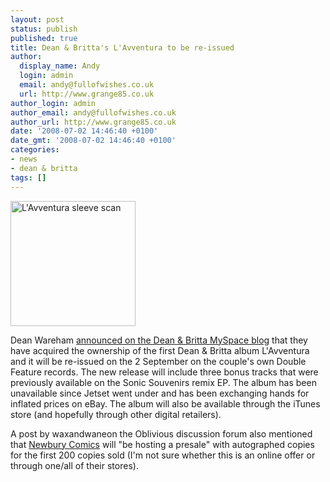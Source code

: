 ```yaml
---
layout: post
status: publish
published: true
title: Dean & Britta's L'Avventura to be re-issued
author:
  display_name: Andy
  login: admin
  email: andy@fullofwishes.co.uk
  url: http://www.grange85.co.uk
author_login: admin
author_email: andy@fullofwishes.co.uk
author_url: http://www.grange85.co.uk
date: '2008-07-02 14:46:40 +0100'
date_gmt: '2008-07-02 14:46:40 +0100'
categories:
- news
- dean & britta
tags: []
---
```

<div class="imagebox-a"><img src="https://media.fullofwishes.co.uk/07-dean_and_britta/sleeves/dab_lavventura.jpg" width="200" height="200" alt="L'Avventura sleeve scan"/></div>
<p>Dean Wareham <a href="http://blog.myspace.com/index.cfm?fuseaction=blog.view&friendID=23842982&blogID=410954468">announced on the Dean & Britta MySpace blog</a> that they have acquired the ownership of the first Dean & Britta album L'Avventura and it will be re-issued on the 2 September on the couple's own Double Feature records. The new release will include three bonus tracks that were previously available on the Sonic Souvenirs remix EP. The album has been unavailable since Jetset went under and has been exchanging hands for inflated prices on eBay. The album will also be available through the iTunes store (and hopefully through other digital retailers).</p>
<p>A <span class="removed_link" title="http://forum.fullofwishes.co.uk/phpBB/viewtopic.php?f=4&t=5">post by waxandwaneon the Oblivious discussion forum</span> also mentioned that <a href="http://www.newburycomics.com/">Newbury Comics</a> will "be hosting a presale" with autographed copies for the first 200 copies sold (I'm not sure whether this is an online offer or through one/all of their stores).</p>
